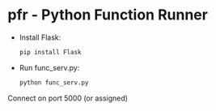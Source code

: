 # pfr - Python Function Runner

- Install Flask:
  ```bash
  pip install Flask
  ```

- Run func_serv.py:
  ```bash
  python func_serv.py
  ```
Connect on port 5000 (or assigned)
